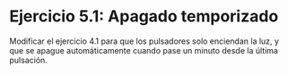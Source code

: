 # Ejercicio 5.1: Apagado temporizado

Modificar el ejercicio 4.1 para que los pulsadores solo enciendan la luz, y que se apague automáticamente cuando pase un minuto desde la última pulsación.

